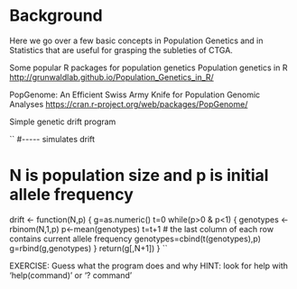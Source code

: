 # Background

Here we go over a few basic concepts in Population Genetics and in Statistics that are useful for grasping the subleties of CTGA.

Some popular R packages for population genetics
Population genetics in R
http://grunwaldlab.github.io/Population_Genetics_in_R/

PopGenome: An Efficient Swiss Army Knife for Population Genomic Analyses
https://cran.r-project.org/web/packages/PopGenome/

Simple genetic drift program

``
  #----- simulates drift
  # N is population size and p is initial allele frequency
  drift <- function(N,p) {
      g=as.numeric()
      t=0
      while(p>0 & p<1) {
      genotypes <- rbinom(N,1,p)
      p<-mean(genotypes)
      t=t+1
      # the last column of each row contains current allele frequency
      genotypes=cbind(t(genotypes),p)
      g=rbind(g,genotypes)
    }
    return(g[,N+1])
  }
``

EXERCISE: Guess what the program does and why
HINT: look for help with ‘help(command)’ or ‘? command’
